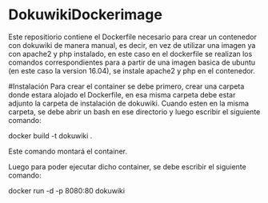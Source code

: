 # DokuwikiDockerimage

Este repositiorio contiene el Dockerfile necesario para crear un contenedor con dokuwiki de manera manual, es decir, en vez de utilizar una imagen ya con apache2 y php instalado, en este caso en el dockerfile se realizan los comandos correspondientes para a partir de una imagen basica de ubuntu (en este caso la version 16.04), se instale apache2 y php en el contenedor.

#Instalación
Para crear el container se debe primero, crear una carpeta donde estara alojado el Dockerfile, en esa misma carpeta debe estar adjunto la carpeta de instalación de dokuwiki.
Cuando esten en la misma carpeta, se debe abrir un bash en ese directorio y luego escribir el siguiente comando:

docker build -t dokuwiki .

Este comando montará el container.

Luego para poder ejecutar dicho container, se debe escribir el siguiente comando:

docker run -d -p 8080:80 dokuwiki
